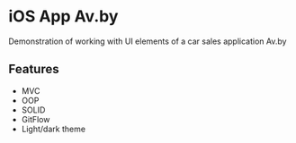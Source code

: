 
# iOS App Av.by

Demonstration of working with UI elements of a car sales application Av.by


## Features

- MVC
- OOP
- SOLID
- GitFlow
- Light/dark theme